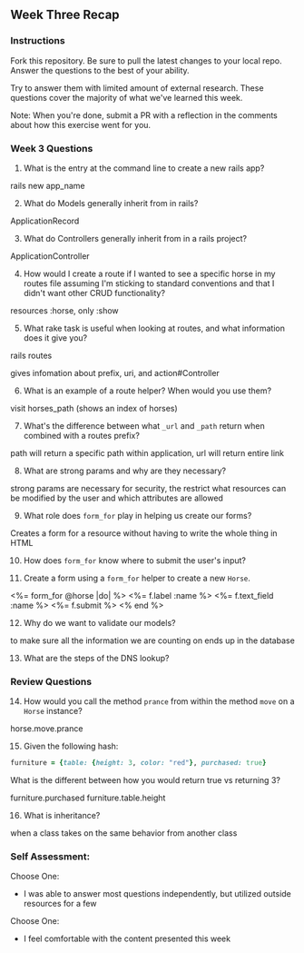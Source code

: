 ## Week Three Recap

### Instructions
Fork this repository. Be sure to pull the latest changes to your local repo. Answer the questions to the best of your ability.

Try to answer them with limited amount of external research. These questions cover the majority of what we've learned this week.

Note: When you're done, submit a PR with a reflection in the comments about how this exercise went for you.

### Week 3 Questions

1. What is the entry at the command line to create a new rails app?

rails new app_name


2. What do Models generally inherit from in rails?

ApplicationRecord


3. What do Controllers generally inherit from in a rails project?

ApplicationController


4. How would I create a route if I wanted to see a specific horse in my routes file assuming I'm sticking to standard conventions and that I didn't want other CRUD functionality?

resources :horse, only :show

5. What rake task is useful when looking at routes, and what information does it give you?

rails routes

gives infomation about prefix, uri, and action#Controller


6. What is an example of a route helper? When would you use them?

visit horses_path (shows an index of horses)


7. What's the difference between what `_url` and `_path` return when combined with a routes prefix?

path will return a specific path within application, url will return entire link


8. What are strong params and why are they necessary?

strong params are necessary for security, the restrict what resources can be modified by the user and which attributes are allowed


9. What role does `form_for` play in helping us create our forms?

Creates a form for a resource without having to write the whole thing in HTML


10. How does `form_for` know where to submit the user's input?


11. Create a form using a `form_for` helper to create a new `Horse`.

<%= form_for @horse |do| %>
<%= f.label :name %>
<%= f.text_field :name %>
<%= f.submit %>
<% end %>

12. Why do we want to validate our models?

to make sure all the information we are counting on ends up in the database


13. What are the steps of the DNS lookup?


### Review Questions
14. How would you call the method `prance` from within the method `move` on a `Horse` instance?

horse.move.prance

15. Given the following hash:

```ruby
furniture = {table: {height: 3, color: "red"}, purchased: true}
```
What is the different between how you would return true vs returning 3?  

furniture.purchased
furniture.table.height

16. What is inheritance?

when a class takes on the same behavior from another class

### Self Assessment:
Choose One:

* I was able to answer most questions independently, but utilized outside resources for a few

Choose One:

* I feel comfortable with the content presented this week
